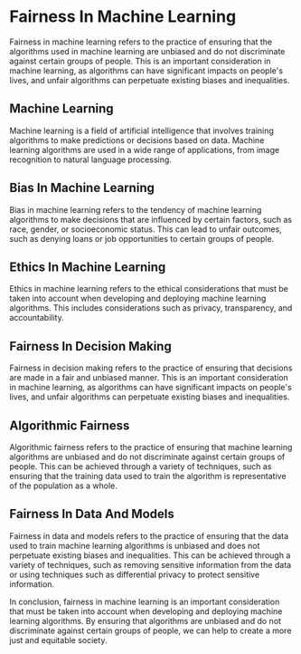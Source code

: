 # Fairness In Machine Learning

Fairness in machine learning refers to the practice of ensuring that the algorithms used in machine learning are unbiased and do not discriminate against certain groups of people. This is an important consideration in machine learning, as algorithms can have significant impacts on people's lives, and unfair algorithms can perpetuate existing biases and inequalities.

## Machine Learning

Machine learning is a field of artificial intelligence that involves training algorithms to make predictions or decisions based on data. Machine learning algorithms are used in a wide range of applications, from image recognition to natural language processing.

## Bias In Machine Learning

Bias in machine learning refers to the tendency of machine learning algorithms to make decisions that are influenced by certain factors, such as race, gender, or socioeconomic status. This can lead to unfair outcomes, such as denying loans or job opportunities to certain groups of people.

## Ethics In Machine Learning

Ethics in machine learning refers to the ethical considerations that must be taken into account when developing and deploying machine learning algorithms. This includes considerations such as privacy, transparency, and accountability.

## Fairness In Decision Making

Fairness in decision making refers to the practice of ensuring that decisions are made in a fair and unbiased manner. This is an important consideration in machine learning, as algorithms can have significant impacts on people's lives, and unfair algorithms can perpetuate existing biases and inequalities.

## Algorithmic Fairness

Algorithmic fairness refers to the practice of ensuring that machine learning algorithms are unbiased and do not discriminate against certain groups of people. This can be achieved through a variety of techniques, such as ensuring that the training data used to train the algorithm is representative of the population as a whole.

## Fairness In Data And Models

Fairness in data and models refers to the practice of ensuring that the data used to train machine learning algorithms is unbiased and does not perpetuate existing biases and inequalities. This can be achieved through a variety of techniques, such as removing sensitive information from the data or using techniques such as differential privacy to protect sensitive information.

In conclusion, fairness in machine learning is an important consideration that must be taken into account when developing and deploying machine learning algorithms. By ensuring that algorithms are unbiased and do not discriminate against certain groups of people, we can help to create a more just and equitable society.

